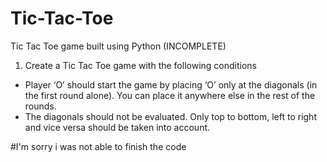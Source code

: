 # Tic-Tac-Toe
Tic Tac Toe game built using Python   (INCOMPLETE)    

1. Create a Tic Tac Toe game with the following conditions
- Player ‘O’ should start the game by placing ‘O’ only at the
diagonals (in the first round alone). You can place it anywhere
else in the rest of the rounds.
- The diagonals should not be evaluated. Only top to bottom, left
to right and vice versa should be taken into account.

#I'm sorry i was not able to finish the code
